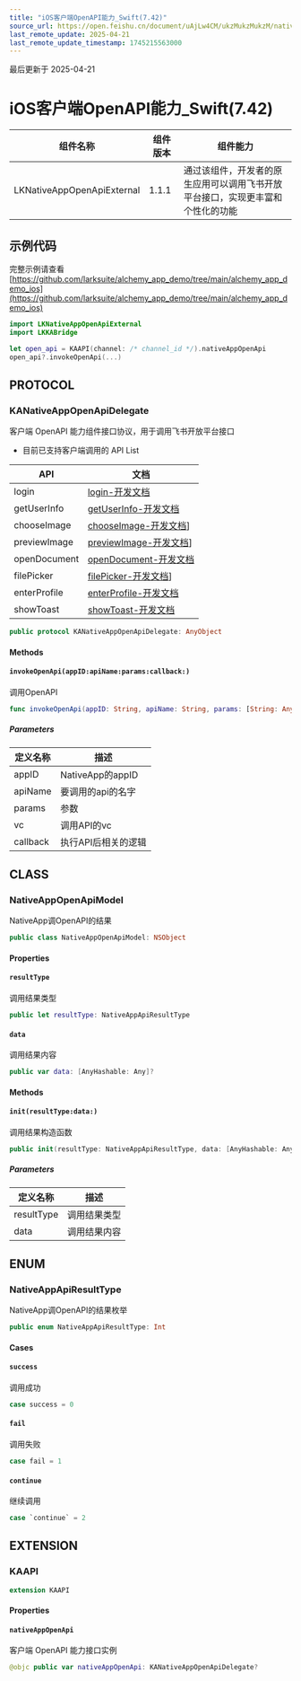 ```yaml
---
title: "iOS客户端OpenAPI能力_Swift(7.42)"
source_url: https://open.feishu.cn/document/uAjLw4CM/ukzMukzMukzM/native-integration/open-scene-introduction/capability-components/client-openapi-capabilities/ios-client-openapi-capability/ios-nativeappopenapiexternal_swift_742
last_remote_update: 2025-04-21
last_remote_update_timestamp: 1745215563000
---
```

最后更新于 2025-04-21

# iOS客户端OpenAPI能力_Swift(7.42) 

|组件名称 | 组件版本 | 组件能力 |
| ---- | ------ | -------- |
| LKNativeAppOpenApiExternal | 1.1.1 | 通过该组件，开发者的原生应用可以调用飞书开放平台接口，实现更丰富和个性化的功能 |

## 示例代码

完整示例请查看 [https://github.com/larksuite/alchemy_app_demo/tree/main/alchemy_app_demo_ios](https://github.com/larksuite/alchemy_app_demo/tree/main/alchemy_app_demo_ios)

```swift
import LKNativeAppOpenApiExternal
import LKKABridge

let open_api = KAAPI(channel: /* channel_id */).nativeAppOpenApi
open_api?.invokeOpenApi(...)
```

## PROTOCOL

### KANativeAppOpenApiDelegate

客户端 OpenAPI 能力组件接口协议，用于调用飞书开放平台接口

- 目前已支持客户端调用的 API List

| API | 文档 |
| ---- | ----------- |
| login | [login-开发文档](https://open.larkoffice.com/document/client-docs/gadget/-web-app-api/open-ability/login/login) |
| getUserInfo | [getUserInfo-开发文档](https://open.larkoffice.com/document/client-docs/gadget/-web-app-api/open-ability/userinfo/getuserinfo) |
| chooseImage |[chooseImage-开发文档](https://open.larkoffice.com/document/client-docs/gadget/-web-app-api/media/image/chooseimage)] |
| previewImage | [previewImage-开发文档](https://open.larkoffice.com/document/client-docs/gadget/-web-app-api/media/image/previewimage)]|
| openDocument | [openDocument-开发文档](https://open.larkoffice.com/document/client-docs/gadget/-web-app-api/file/opendocument) |
| filePicker | [filePicker-开发文档](https://open.larkoffice.com/document/client-docs/gadget/-web-app-api/file/filepicker)] |
| enterProfile | [enterProfile-开发文档](https://open.larkoffice.com/document/client-docs/block/api/user/enterprofile) |
| showToast | [showToast-开发文档](https://open.larkoffice.com/document/client-docs/gadget/-web-app-api/interface/interaction-feedback/showtoast) |

```swift
public protocol KANativeAppOpenApiDelegate: AnyObject
```

#### Methods
#### `invokeOpenApi(appID:apiName:params:callback:)`

调用OpenAPI

```swift
func invokeOpenApi(appID: String, apiName: String, params: [String: Any], callback: @escaping (NativeAppOpenApiModel) -> Void)
```

##### Parameters

| 定义名称 | 描述 |
| ---- | -- |
| appID | NativeApp的appID |
| apiName | 要调用的api的名字 |
| params | 参数 |
| vc | 调用API的vc |
| callback | 执行API后相关的逻辑 |
## CLASS

### NativeAppOpenApiModel

NativeApp调OpenAPI的结果

```swift
public class NativeAppOpenApiModel: NSObject
```

#### Properties
#### `resultType`

调用结果类型

```swift
public let resultType: NativeAppApiResultType
```

#### `data`

调用结果内容

```swift
public var data: [AnyHashable: Any]?
```

#### Methods
#### `init(resultType:data:)`

调用结果构造函数

```swift
public init(resultType: NativeAppApiResultType, data: [AnyHashable: Any]? = nil)
```

##### Parameters

| 定义名称 | 描述 |
| ---- | -- |
| resultType | 调用结果类型 |
| data | 调用结果内容 |
## ENUM

### NativeAppApiResultType

NativeApp调OpenAPI的结果枚举

```swift
public enum NativeAppApiResultType: Int
```

#### Cases
#### `success`

调用成功

```swift
case success = 0
```

#### `fail`

调用失败

```swift
case fail = 1
```

#### `continue`

继续调用

```swift
case `continue` = 2
```

## EXTENSION

### KAAPI
```swift
extension KAAPI
```

#### Properties
#### `nativeAppOpenApi`

客户端 OpenAPI 能力接口实例

```swift
@objc public var nativeAppOpenApi: KANativeAppOpenApiDelegate?
```
